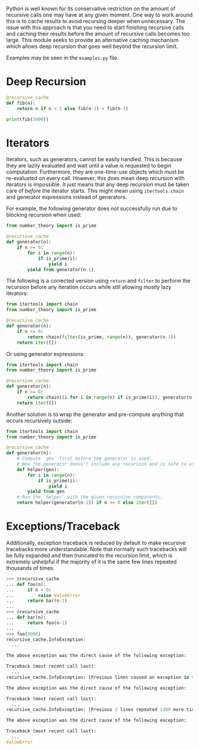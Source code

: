 Python is well known for its conservative restriction on the amount of recursive calls one may have at any given moment. One way to work around this is to cache results to avoid recursing deeper when unnecessary. The issue with this approach is that you need to start finishing recursive calls and caching their results before the amount of recursive calls becomes too large. This module seeks to provide an alternative caching mechanism which allows deep recursion that goes well beyond the recursion limit.

Examples may be seen in the `examples.py` file.

# Deep Recursion

```python
@recursive_cache
def fib(n):
    return n if n < 2 else fib(n-2) + fib(n-1)

print(fib(3000))
```

# Iterators

Iterators, such as generators, cannot be easily handled. This is because they are lazily evaluated and wait until a value is requested to begin computation. Furthermore, they are one-time-use objects which must be re-evaluated on every call. However, this does mean deep recursion with iterators is impossible. It just means that any deep recursion must be taken care of *before* the iterator starts. This might mean using `itertools.chain` and generator expressions instead of generators.

For example, the following generator does not successfully run due to blocking recursion when used:

```python
from number_theory import is_prime

@recursive_cache
def generator(n):
    if n >= 0:
        for i in range(n):
            if is_prime(i):
                yield i
        yield from generator(n-1)
```

The following is a corrected version using `return` and `filter` to perform the recursion before any iteration occurs while still allowing mostly lazy iterators:

```python
from itertools import chain
from number_theory import is_prime

@recursive_cache
def generator(n):
    if n >= 0:
        return chain(filter(is_prime, range(n)), generator(n-1))
    return iter([])
```

Or using generator expressions:

```python
from itertools import chain
from number_theory import is_prime

@recursive_cache
def generator(n):
    if n >= 0:
        return chain((i for i in range(n) if is_prime(i)), generator(n-1))
    return iter([])
```

Another solution is to wrap the generator and pre-compute anything that occurs recursively outside:

```python
from itertools import chain
from number_theory import is_prime

@recursive_cache
def generator(n):
    # Compute `gen` first before the generator is used.
    # Now the generator doesn't include any recursion and is safe to use.
    def helper(gen):
        for i in range(n):
            if is_prime(i):
                yield i
        yield from gen
    # Run the `helper` with the given recursive components.
    return helper(generator(n-1)) if n >= 0 else iter([])
```

# Exceptions/Traceback

Additionally, exception traceback is reduced by default to make recursive tracebacks more understandable. Note that normally such tracebacks will be fully expanded and then truncated to the recursion limit, which is extremely unhelpful if the majority of it is the same few lines repeated thousands of times.

```python
>>> @recursive_cache
... def foo(n):
...     if n < 0:
...         raise ValueError
...     return bar(n-1)
...
>>> @recursive_cache
... def bar(n):
...     return foo(n-1)
...
>>> foo(3000)
recursive_cache.InfoException:
  ...

The above exception was the direct cause of the following exception:

Traceback (most recent call last):
  ...
recursive_cache.InfoException: [Previous lines caused an exception in the below recursion]

The above exception was the direct cause of the following exception:

Traceback (most recent call last):
  ...
recursive_cache.InfoException: [Previous 2 lines repeated 1499 more times and caused an exception in the code below which called it]

The above exception was the direct cause of the following exception:

Traceback (most recent call last):
  ...
ValueError
```
